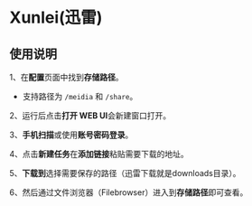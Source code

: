 # Xunlei(迅雷)

## 使用说明

1、在**配置**页面中找到**存储路径**。

   - 支持路径为 `/meidia` 和 `/share`。

2、运行后点击**打开 WEB UI**会新建窗口打开。

3、**手机扫描**或使用**账号密码登录**。

4、点击**新建任务**在**添加链接**粘贴需要下载的地址。

5、**下载到**选择需要保存的路径（迅雷下载就是downloads目录）。

6、然后通过文件浏览器（Filebrowser）进入到**存储路径**即可查看。